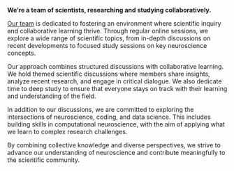 **We’re a team of scientists, researching and studying collaboratively.**

[Our team](https://moneuronlab.github.io/team) is dedicated to fostering an environment where scientific inquiry and collaborative learning thrive. Through regular online sessions, we explore a wide range of scientific topics, from in-depth discussions on recent developments to focused study sessions on key neuroscience concepts.

Our approach combines structured discussions with collaborative learning. We hold themed scientific discussions where members share insights, analyze recent research, and engage in critical dialogue. We also dedicate time to deep study to ensure that everyone stays on track with their learning and understanding of the field.

In addition to our discussions, we are committed to exploring the intersections of neuroscience, coding, and data science. This includes building skills in computational neuroscience, with the aim of applying what we learn to complex research challenges.

By combining collective knowledge and diverse perspectives, we strive to advance our understanding of neuroscience and contribute meaningfully to the scientific community.
